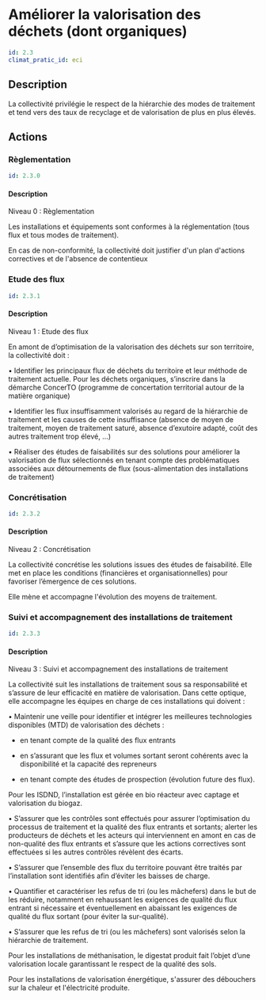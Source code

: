 # Améliorer la valorisation des déchets (dont organiques)
```yaml
id: 2.3
climat_pratic_id: eci
```
## Description
La collectivité privilégie le respect de la hiérarchie des modes de traitement et tend vers des taux de recyclage et de valorisation de plus en plus élevés.


## Actions
### Règlementation
```yaml
id: 2.3.0
```
#### Description
Niveau 0 :  Règlementation

Les installations et équipements sont conformes à la réglementation (tous flux et tous modes de traitement).

En cas de non-conformité, la collectivité doit justifier d'un plan d'actions correctives et de l'absence de contentieux



### Etude des flux
```yaml
id: 2.3.1
```
#### Description
Niveau 1 : Etude des flux

En amont de d’optimisation de la valorisation des déchets sur son territoire, la collectivité doit :

• Identifier les principaux flux de déchets du territoire et leur méthode de traitement actuelle. Pour les déchets organiques, s’inscrire dans la démarche ConcerTO (programme de concertation territorial autour de la matière organique)

• Identifier les flux insuffisamment valorisés au regard de la hiérarchie de traitement et les causes de cette insuffisance (absence de moyen de traitement, moyen de traitement saturé, absence d’exutoire adapté, coût des autres traitement trop élevé, …)

• Réaliser des études de faisabilités sur des solutions pour améliorer la valorisation de flux sélectionnés en tenant compte des problématiques associées aux détournements de flux (sous-alimentation des installations de traitement)



### Concrétisation
```yaml
id: 2.3.2
```
#### Description
Niveau 2 : Concrétisation

La collectivité concrétise les solutions issues des études de faisabilité. Elle met en place les conditions (financières et organisationnelles) pour favoriser l’émergence de ces solutions.

Elle mène et accompagne l'évolution des moyens de traitement.



### Suivi et accompagnement des installations de traitement
```yaml
id: 2.3.3
```
#### Description
Niveau 3 : Suivi et accompagnement des installations de traitement

La collectivité suit les installations de traitement sous sa responsabilité et s’assure de leur efficacité en matière de valorisation. Dans cette optique, elle accompagne les équipes en charge de ces installations qui doivent :

• Maintenir une veille pour identifier et intégrer les meilleures technologies disponibles (MTD) de valorisation des déchets :

- en tenant compte de la qualité des flux entrants

- en s’assurant que les flux et volumes sortant seront cohérents avec la disponibilité et la capacité des repreneurs

- en tenant compte des études de prospection (évolution future des flux).

Pour les ISDND, l’installation est gérée en bio réacteur avec captage et valorisation du biogaz.

• S’assurer que les contrôles sont effectués pour assurer l’optimisation du processus de traitement et la qualité des flux entrants et sortants; alerter les producteurs de déchets et les acteurs qui interviennent en amont en cas de non-qualité des flux entrants et s’assure que les actions correctives sont effectuées si les autres contrôles révèlent des écarts.

• S’assurer que l’ensemble des flux du territoire pouvant être traités par l’installation sont identifiés afin d’éviter les baisses de charge.

• Quantifier et caractériser les refus de tri (ou les mâchefers) dans le but de les réduire, notamment en rehaussant les exigences de qualité du flux entrant si nécessaire et éventuellement en abaissant les exigences de qualité du flux sortant (pour éviter la sur-qualité).

• S’assurer que les refus de tri (ou les mâchefers) sont valorisés selon la hiérarchie de traitement.

Pour les installations de méthanisation, le digestat produit fait l’objet d’une valorisation locale garantissant le respect de la qualité des sols.

Pour les installations de valorisation énergétique, s'assurer des débouchers sur la chaleur et l'électricité produite.



